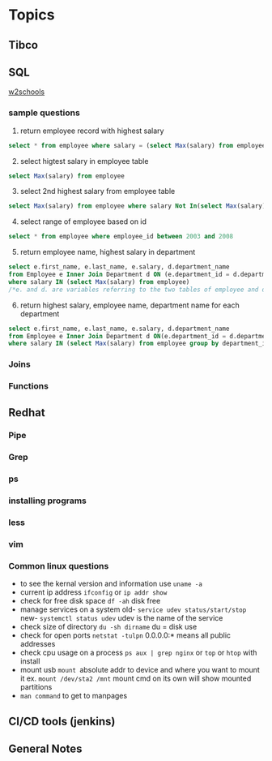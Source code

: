 # Topics

## Tibco

## SQL
[w2schools](https://www.w3schools.com/sql/sql_join.asp)
### sample questions
1.  return employee record with highest salary
```sql
select * from employee where salary = (select Max(salary) from employee) 
```
2. select higtest salary in employee table
```sql
select Max(salary) from employee 
```
3. select 2nd highest salary from employee table
```sql
select Max(salary) from employee where salary Not In(select Max(salary) from employee)
```
4. select range of employee based on id
```sql
select * from employee where employee_id between 2003 and 2008
```
5. return employee name, highest salary in department
```sql
select e.first_name, e.last_name, e.salary, d.department_name 
from Employee e Inner Join Department d ON (e.department_id = d.department_id) 
where salary IN (select Max(salary) from employee)
/*e. and d. are variables referring to the two tables of employee and department*/
```
6. return highest salary, employee name, department name for each department
```sql
select e.first_name, e.last_name, e.salary, d.department_name
from Employee e Inner Join Department d ON(e.department_id = d.department_id)
where salary IN (select Max(salary) from employee group by department_id)
```

### Joins
### Functions

## Redhat

### Pipe
### Grep
### ps
### installing programs
### less
### vim

### Common linux questions
* to see the kernal version and information use `uname -a`
* current ip address `ifconfig` or `ip addr show`
* check for free disk space `df -ah` disk free
* manage services on a system old- `service udev status/start/stop` new- `systemctl status udev` udev is the name of the service 
* check size of directory `du -sh dirname` du = disk use 
* check for open ports `netstat -tulpn` 0.0.0.0:* means all public addresses
* check cpu usage on a process `ps aux | grep nginx` or `top` or `htop` with install
* mount usb `mount `absolute addr to device and where you want to mount it ex. `mount /dev/sta2 /mnt` mount cmd on its own will show mounted partitions
* `man command` to get to manpages
## CI/CD tools (jenkins)

## General Notes